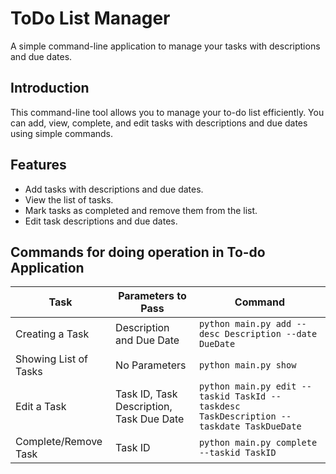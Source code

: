 # ToDo List Manager

A simple command-line application to manage your tasks with descriptions and due dates.


## Introduction

This command-line tool allows you to manage your to-do list efficiently. You can add, view, complete, and edit tasks with descriptions and due dates using simple commands.

## Features

- Add tasks with descriptions and due dates.
- View the list of tasks.
- Mark tasks as completed and remove them from the list.
- Edit task descriptions and due dates.

## Commands for doing operation in To-do Application


| Task                  | Parameters to Pass                     | Command                                                |
|-----------------------|----------------------------------------|--------------------------------------------------------|
| Creating a Task       | Description and Due Date               | `python main.py add --desc Description --date DueDate` |
| Showing List of Tasks | No Parameters                         | `python main.py show`                                 |
| Edit a Task           | Task ID, Task Description, Task Due Date | `python main.py edit --taskid TaskId --taskdesc TaskDescription --taskdate TaskDueDate` |
| Complete/Remove Task  | Task ID                                | `python main.py complete --taskid TaskID`              |

   
